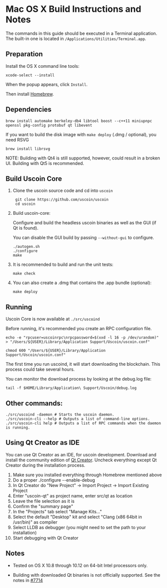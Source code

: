 Mac OS X Build Instructions and Notes
====================================
The commands in this guide should be executed in a Terminal application.
The built-in one is located in `/Applications/Utilities/Terminal.app`.

Preparation
-----------
Install the OS X command line tools:

`xcode-select --install`

When the popup appears, click `Install`.

Then install [Homebrew](https://brew.sh).

Dependencies
----------------------

    brew install automake berkeley-db4 libtool boost --c++11 miniupnpc openssl pkg-config protobuf qt libevent

If you want to build the disk image with `make deploy` (.dmg / optional), you need RSVG

    brew install librsvg

NOTE: Building with Qt4 is still supported, however, could result in a broken UI. Building with Qt5 is recommended.

Build Uscoin Core
------------------------

1. Clone the uscoin source code and cd into `uscoin`

        git clone https://github.com/uscoin/uscoin
        cd uscoin

2.  Build uscoin-core:

    Configure and build the headless uscoin binaries as well as the GUI (if Qt is found).

    You can disable the GUI build by passing `--without-gui` to configure.

        ./autogen.sh
        ./configure
        make

3.  It is recommended to build and run the unit tests:

        make check

4.  You can also create a .dmg that contains the .app bundle (optional):

        make deploy

Running
-------

Uscoin Core is now available at `./src/uscoind`

Before running, it's recommended you create an RPC configuration file.

    echo -e "rpcuser=uscoinrpc\nrpcpassword=$(xxd -l 16 -p /dev/urandom)" > "/Users/${USER}/Library/Application Support/Uscoin/uscoin.conf"

    chmod 600 "/Users/${USER}/Library/Application Support/Uscoin/uscoin.conf"

The first time you run uscoind, it will start downloading the blockchain. This process could take several hours.

You can monitor the download process by looking at the debug.log file:

    tail -f $HOME/Library/Application\ Support/Uscoin/debug.log

Other commands:
-------

    ./src/uscoind -daemon # Starts the uscoin daemon.
    ./src/uscoin-cli --help # Outputs a list of command-line options.
    ./src/uscoin-cli help # Outputs a list of RPC commands when the daemon is running.

Using Qt Creator as IDE
------------------------
You can use Qt Creator as an IDE, for uscoin development.
Download and install the community edition of [Qt Creator](https://www.qt.io/download/).
Uncheck everything except Qt Creator during the installation process.

1. Make sure you installed everything through Homebrew mentioned above
2. Do a proper ./configure --enable-debug
3. In Qt Creator do "New Project" -> Import Project -> Import Existing Project
4. Enter "uscoin-qt" as project name, enter src/qt as location
5. Leave the file selection as it is
6. Confirm the "summary page"
7. In the "Projects" tab select "Manage Kits..."
8. Select the default "Desktop" kit and select "Clang (x86 64bit in /usr/bin)" as compiler
9. Select LLDB as debugger (you might need to set the path to your installation)
10. Start debugging with Qt Creator

Notes
-----

* Tested on OS X 10.8 through 10.12 on 64-bit Intel processors only.

* Building with downloaded Qt binaries is not officially supported. See the notes in [#7714](https://github.com/uscoin/uscoin/issues/7714)

